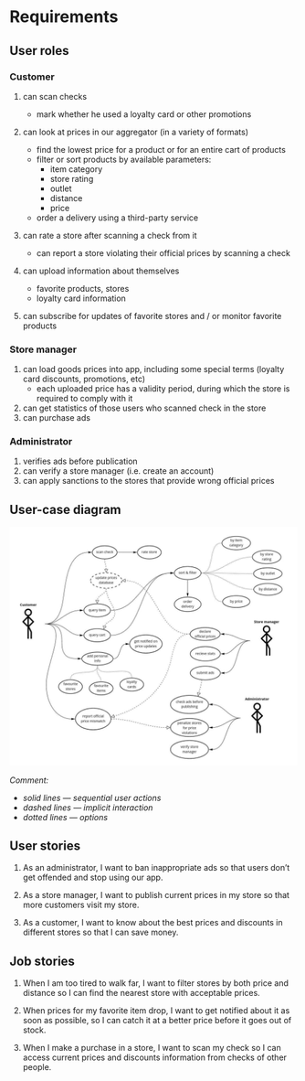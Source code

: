 
# Requirements

## User roles
### Customer
1. can scan checks
    * mark whether he used a loyalty card or other promotions

2. can look at prices in our aggregator (in a variety of formats)
    * find the lowest price for a product or for an entire cart of products
    * filter or sort products by available parameters:
        * item category
        * store rating
        * outlet
        * distance
        * price
    * order a delivery using a third-party service

3. can rate a store after scanning a check from it
    * can report a store violating their official prices by scanning a check

4. can upload information about themselves
    * favorite products, stores
    * loyalty card information

6. can subscribe for updates of favorite stores and / or monitor favorite products

### Store manager
1. can load goods prices into app, including some special terms (loyalty card discounts, promotions, etc)
    * each uploaded price has a validity period, during which the store is required to comply with it
2. can get statistics of those users who scanned check in the store
3. can purchase ads

### Administrator
1. verifies ads before publication
2. can verify a store manager (i.e. create an account)
3. can apply sanctions to the stores that provide wrong official prices

## User-case diagram

![user-case-diagram](USER_CASE_DIAGRAM.jpg)

_Comment:_
- _solid lines &mdash; sequential user actions_
- _dashed lines &mdash; implicit interaction_
- _dotted lines &mdash; options_

## User stories

1. As an administrator, I want to ban inappropriate ads so that users don’t get offended and stop using our app.

1. As a store manager, I want to publish current prices in my store so that more customers visit my store.

1. As a customer, I want to know about the best prices and discounts in different stores so that I can save money.

## Job stories

1. When I am too tired to walk far, I want to filter stores by both price and distance so I can find the nearest store with acceptable prices.

1. When prices for my favorite item drop, I want to get notified about it as soon as possible, so I can catch it at a better price before it goes out of stock.

1. When I make a purchase in a store, I want to scan my check so I can access current prices and discounts information from checks of other people.